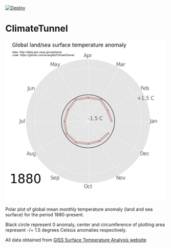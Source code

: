 [![Deploy](https://github.com/wvangeit/ClimateTunnel/actions/workflows/deploy_plot.yml/badge.svg)](https://github.com/wvangeit/ClimateTunnel/actions/workflows/deploy_plot.yml)

# ClimateTunnel

![Global-mean monthly temperature anomaly, polar plot](https://github.com/wvangeit/ClimateTunnel/blob/gh-pages/climate.gif)

Polar plot of global mean monthly temperature anomaly (land and sea surface) for the period 1880-present.

Black circle represent 0 anomaly, center and circumference of plotting area represent -/+ 1.5 degrees Celsius anomalies respectively.

All data obtained from [GISS Surface Temperature Analysis website](http://data.giss.nasa.gov/gistemp/)

<!--
# Co2Tunnel

![Global-mean monthly CO2, polar plot](https://wvangeit.github.io/ClimateTunnel/co2.gif)

Polar plot of global mean monthly CO2 dry air mole fraction in ppm for the period 1980-present.

Center and circumference of plotting area represent 320 and 420 ppm respectively.

All data obtained from [NOAA Earth System Research Laboratory](https://www.esrl.noaa.gov/gmd/ccgg/trends/global.html)


# Sea Ice

![Global sea ice area monthly, polar plot](https://wvangeit.github.io/ClimateTunnel/seaice.gif)

Polar plot of global sea ice area (land and sea surface) for the period 1978-present.

Center and circumference of plotting area represent 12 - 24 million km2 respectively.

All data obtained from [ArctischePinguin](https://sites.google.com/site/arctischepinguin/home), [raw file](https://sites.google.com/site/arctischepinguin/home/sea-ice-extent-area/data/nsidc_global_nt_final_and_nrt.txt.gz)
-->
